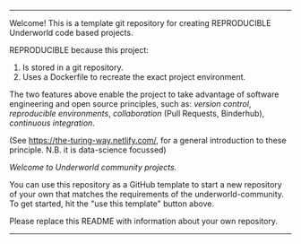 ____
Welcome! This is a template git repository for creating REPRODUCIBLE Underworld code based projects.

REPRODUCIBLE because this project:
1. Is stored in a git repository.
2. Uses a Dockerfile to recreate the exact project environment.

The two features above enable the project to take advantage of software engineering and open source principles, such as:
_version control_, _reproducible environments_, _collaboration_ (Pull Requests, Binderhub), _continuous integration_. 

(See https://the-turing-way.netlify.com/, for a general introduction to these principle. N.B. it is data-science focussed)  

*Welcome to Underworld community projects.*

You can use this repository as a GitHub template to start a new repository of your own that matches the requirements of the underworld-community. To get started, hit the "use this template" button above. 

Please replace this README with information about your own repository.
____
